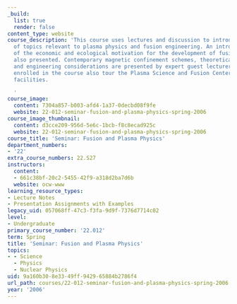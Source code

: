 ```yaml
---
_build:
  list: true
  render: false
content_type: website
course_description: 'This course uses lectures and discussion to introduce the range
  of topics relevant to plasma physics and fusion engineering. An introductory discussion
  of the economic and ecological motivation for the development of fusion power is
  also presented. Contemporary magnetic confinement schemes, theoretical questions,
  and engineering considerations are presented by expert guest lecturers. Students
  enrolled in the course also tour the Plasma Science and Fusion Center experimental
  facilities.

  '
course_image:
  content: 7304a857-b003-afd4-1a37-0decbd08f9fe
  website: 22-012-seminar-fusion-and-plasma-physics-spring-2006
course_image_thumbnail:
  content: d3cce209-956d-5e6c-1bcb-f8c8ecad925c
  website: 22-012-seminar-fusion-and-plasma-physics-spring-2006
course_title: 'Seminar: Fusion and Plasma Physics'
department_numbers:
- '22'
extra_course_numbers: 22.S27
instructors:
  content:
  - 661c38bf-20c2-5455-42f9-a318d2ba7d6b
  website: ocw-www
learning_resource_types:
- Lecture Notes
- Presentation Assignments with Examples
legacy_uid: 057068ff-47c3-f3fa-9d9f-7376d7714c02
level:
- Undergraduate
primary_course_number: '22.012'
term: Spring
title: 'Seminar: Fusion and Plasma Physics'
topics:
- - Science
  - Physics
  - Nuclear Physics
uid: 9a160b30-8e33-49ff-9429-65884b2786f4
url_path: courses/22-012-seminar-fusion-and-plasma-physics-spring-2006
year: '2006'
---
```

